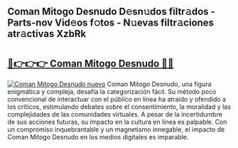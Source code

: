 ## Coman Mitogo Desnudo D𝚎sn𝚞dos filtr𝚊dos - Parts-nov Vid𝚎os f𝚘tos - N𝚞evas filtr𝚊ciones atr𝚊ctivas XzbRk

# <h2><a href="http://mb8j5mg.tromn.icu/?c=Coman+Mitogo+Desnudo">🔗👉👉👉 Coman Mitogo Desnudo 🔗🔗</a></h2>

[![Coman Mitogo Desnudo nuevo](https://i.imgur.com/pEAQMta.gif)](http://mb8j5mg.tromn.icu/?c=Coman+Mitogo+Desnudo)
Coman Mitogo Desnudo, una figura enigmática y compleja, desafía la categorización fácil. Su método poco convencional de interactuar con el público en línea ha atraído y ofendido a los críticos, estimulando debates sobre el consentimiento, la moralidad y las complejidades de las comunidades virtuales. A pesar de la incertidumbre de sus acciones futuras, su impacto en la cultura en línea es palpable. Con un compromiso inquebrantable y un magnetismo innegable, el impacto de Coman Mitogo Desnudo en los medios digitales es imparable.
